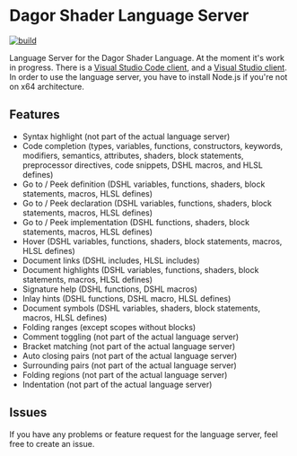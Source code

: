 # Dagor Shader Language Server

[![build](https://github.com/GaijinEntertainment/Dagor-Shader-Language-Server/actions/workflows/build.yml/badge.svg)](https://github.com/GaijinEntertainment/Dagor-Shader-Language-Server/actions/workflows/build.yml)

Language Server for the Dagor Shader Language. At the moment it's work in progress. There is a [Visual Studio Code client](https://github.com/GaijinEntertainment/Dagor-Shader-Language-Support-for-Visual-Studio-Code), and a [Visual Studio client](https://github.com/GaijinEntertainment/Dagor-Shader-Language-Support-for-Visual-Studio). In order to use the language server, you have to install Node.js if you're not on x64 architecture.

## Features

-   Syntax highlight (not part of the actual language server)
-   Code completion (types, variables, functions, constructors, keywords, modifiers, semantics, attributes, shaders, block statements, preprocessor directives, code snippets, DSHL macros, and HLSL defines)
-   Go to / Peek definition (DSHL variables, functions, shaders, block statements, macros, HLSL defines)
-   Go to / Peek declaration (DSHL variables, functions, shaders, block statements, macros, HLSL defines)
-   Go to / Peek implementation (DSHL functions, shaders, block statements, macros, HLSL defines)
-   Hover (DSHL variables, functions, shaders, block statements, macros, HLSL defines)
-   Document links (DSHL includes, HLSL includes)
-   Document highlights (DSHL variables, functions, shaders, block statements, macros, HLSL defines)
-   Signature help (DSHL functions, DSHL macros)
-   Inlay hints (DSHL functions, DSHL macro, HLSL defines)
-   Document symbols (DSHL variables, shaders, block statements, macros, HLSL defines)
-   Folding ranges (except scopes without blocks)
-   Comment toggling (not part of the actual language server)
-   Bracket matching (not part of the actual language server)
-   Auto closing pairs (not part of the actual language server)
-   Surrounding pairs (not part of the actual language server)
-   Folding regions (not part of the actual language server)
-   Indentation (not part of the actual language server)

## Issues

If you have any problems or feature request for the language server, feel free to create an issue.
